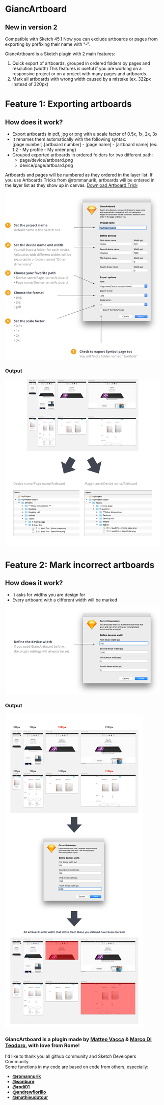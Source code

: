 # GiancArtboard

## New in version 2
Compatible with Sketch 45.1
Now you can exclude artboards or pages from exporting by prefixing their name with “-”.


GiancArtboard is a Sketch plugin with 2 main features:

1. Quick export of artboards, grouped in ordered folders by pages and resolution (width)
	 This features is useful if you are working on a responsive project or on a project with many 
	 pages and artboards.
2. Mark all artboards with wrong width caused by a mistake (ex. 322px instead of 320px)

# Feature 1: Exporting artboards
## How does it work?

- Export artboards in pdf, jpg or png with a scale factor of 0.5x, 1x, 2x, 3x
- It renames them automatically with the following syntax:<br/> 
   [page number].[artboard number] - [page name] - [artboard name] (es: 1.2 - My profile - My order.png)
- Grouped exported artboards in ordered folders for two different path:
    - page/device/artboard.png
    - device/page/artboard.png

Artboards and pages will be numbered as they ordered in the layer list.
If you use Artboards Tricks from @rommanurik, artboards will be ordered in the layer list as they show up in canvas.
<a href="https://github.com/romannurik/Sketch-ArtboardTricks">Download Artboard Trick</a>


![GiancArtboard](https://github.com/MattCowBoy/giancartboard/blob/master/Screenshots/How%20it%20works%3F.png)

### Output

![GiancArtboard](https://github.com/MattCowBoy/giancartboard/blob/master/Screenshots/Output.png)


# Feature 2: Mark incorrect artboards
## How does it work?

- It asks for widths you are design for
- Every artboard with a different width will be marked

![GiancArtboard](https://github.com/MattCowBoy/giancartboard/blob/master/Screenshots/Check%20inaccurancy.png)

### Output

![GiancArtboard](https://github.com/MattCowBoy/giancartboard/blob/master/Screenshots/Check%20inaccurancy%20Copy.png)


### GiancArtboard is a plugin made by <a href="www.linkedin.com/in/matteovacca">Matteo Vacca<a/> & <a href="www.linkedin.com/in/marcoditeodoro">Marco Di Teodoro<a/>, with love from Rome!

I'd like to thank you all github community and Sketch Developers Community.</br>
Some functions in my code are based on code from others, especially:</br>

- <b><a href="https://github.com/romannurik">@romannurik</a></b>
- <b><a href="https://github.com/sonburn/symbol-organizer">@sonburn</a></b>
- <b><a href="https://github.com/rodi01/RenameIt">@rodi01</a></b>
- <b><a href="https://github.com/andrewfiorillo">@andrewfiorillo</a></b>
- <b><a href=" https://github.com/mathieudutour">@mathieudutour</a></b>


